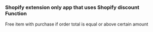 ### Shopify extension only app that uses Shopify discount Function

Free item with purchase if order total is equal or above certain amount
